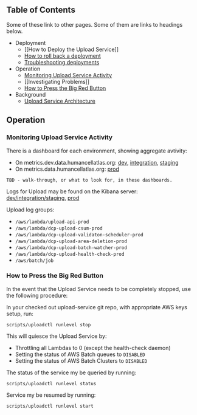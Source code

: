 ## Table of Contents

Some of these link to other pages.  Some of them are links to headings below.

* Deployment
  * [[How to Deploy the Upload Service]]
  * [How to roll back a deployment](https://allspark.dev.data.humancellatlas.org/HumanCellAtlas/upload-service/wikis/How%20to%20Deploy%20the%20Upload%20Service#rolling-back-a-deploy)
  * [Troubleshooting deployments](Upload-Service-Release-Playbook)
* Operation
  * [Monitoring Upload Service Activity](#monitoring-upload-service-activity)
  * [[Investigating Problems]]
  * [How to Press the Big Red Button](#how-to-press-the-big-red-button)
* Background
  * [Upload Service Architecture](https://docs.google.com/document/d/10iv1wS3HB9R5dJb8_Bl_i9VvQZpFp5SMBEUZx6WNprI/edit#heading=h.a5voeq902t5y)

## Operation
### Monitoring Upload Service Activity
There is a dashboard for each environment, showing aggregate avtivity:
* On metrics.dev.data.humancellatlas.org: [dev](https://metrics.dev.data.humancellatlas.org/d/upload-dev/upload-dev), [integration](https://metrics.dev.data.humancellatlas.org/d/upload-integration/upload-integration), [staging](https://metrics.dev.data.humancellatlas.org/d/upload-staging/upload-staging)
* On metrics.data.humancellatlas.org: [prod](https://metrics.data.humancellatlas.org/d/upload-prod/upload-prod)

`TBD - walk-through, or what to look for, in these dashboards.`

Logs for Upload may be found on the Kibana server: [dev/integration/staging](https://logs.dev.data.humancellatlas.org/_plugin/kibana/app/kibana), [prod](https://logs.data.humancellatlas.org/_plugin/kibana/app/kibana)

Upload log groups:
* `/aws/lambda/upload-api-prod`
* `/aws/lambda/dcp-upload-csum-prod`
* `/aws/lambda/dcp-upload-validaton-scheduler-prod`
* `/aws/lambda/dcp-upload-area-deletion-prod`
* `/aws/lambda/dcp-upload-batch-watcher-prod`
* `/aws/lambda/dcp-upload-health-check-prod`
* `/aws/batch/job`

### How to Press the Big Red Button
In the event that the Upload Service needs to be completely stopped, use the following procedure:

In your checked out upload-service git repo, with appropriate AWS keys setup, run:
```
scripts/uploadctl runlevel stop
```
This will quiesce the Upload Service by:
* Throttling all Lambdas to 0 (except the health-check daemon)
* Setting the status of AWS Batch queues to `DISABLED`
* Setting the status of AWS Batch Clusters to `DISABLED`

The status of the service my be queried by running:

```
scripts/uploadctl runlevel status
```

Service my be resumed by running:
```
scripts/uploadctl runlevel start
```
